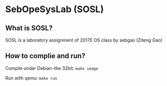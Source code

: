 # SebOpeSysLab (SOSL)
## What is SOSL?
SOSL is a laboratory assignment of 2017E OS class by sebgao (Ziteng Gao)
## How to complie and run?
Compile under Debian-like 32bit: `make image`

Run with qemu: `make run`
